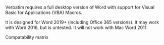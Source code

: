 Verbatim requires a full desktop version of Word with support for Visual Basic for Applications (VBA) Macros.

It is designed for Word 2019+ (including Office 365 versions). It may work with Word 2016, but is untested. It will not work with Mac Word 2011.

Compatability matrix

